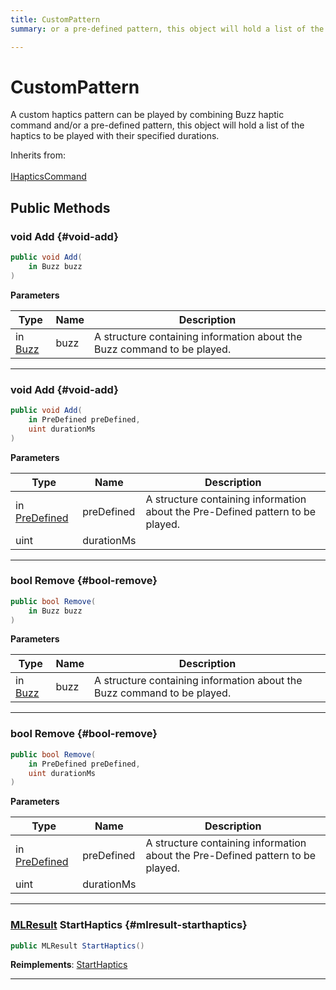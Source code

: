 ```yaml
---
title: CustomPattern
summary: or a pre-defined pattern, this object will hold a list of the haptics to be played with their specified durations. 

---
```


# CustomPattern




A custom haptics pattern can be played by combining Buzz haptic command and/or a pre-defined pattern, this object will hold a list of the haptics to be played with their specified durations.   


Inherits from: <br></br>[IHapticsCommand](/versioned_docs/version-02-Aug-2023/unity-api/api/UnityEngine.XR.MagicLeap/InputSubsystem/Extensions/Haptics/UnityEngine.XR.MagicLeap.InputSubsystem.Extensions.Haptics.IHapticsCommand.md)




## Public Methods

### void Add {#void-add}

```csharp
public void Add(
    in Buzz buzz
)
```


**Parameters**

| Type | Name  | Description  | 
|--|--|--|
| in [Buzz](/versioned_docs/version-02-Aug-2023/unity-api/api/UnityEngine.XR.MagicLeap/InputSubsystem/Extensions/Haptics/UnityEngine.XR.MagicLeap.InputSubsystem.Extensions.Haptics.Buzz.md) |buzz|A structure containing information about the Buzz command to be played. |






-----------

### void Add {#void-add}

```csharp
public void Add(
    in PreDefined preDefined,
    uint durationMs
)
```


**Parameters**

| Type | Name  | Description  | 
|--|--|--|
| in [PreDefined](/versioned_docs/version-02-Aug-2023/unity-api/api/UnityEngine.XR.MagicLeap/InputSubsystem/Extensions/Haptics/UnityEngine.XR.MagicLeap.InputSubsystem.Extensions.Haptics.PreDefined.md) |preDefined|A structure containing information about the Pre-Defined pattern to be played. |
| uint |durationMs||






-----------

### bool Remove {#bool-remove}

```csharp
public bool Remove(
    in Buzz buzz
)
```


**Parameters**

| Type | Name  | Description  | 
|--|--|--|
| in [Buzz](/versioned_docs/version-02-Aug-2023/unity-api/api/UnityEngine.XR.MagicLeap/InputSubsystem/Extensions/Haptics/UnityEngine.XR.MagicLeap.InputSubsystem.Extensions.Haptics.Buzz.md) |buzz|A structure containing information about the Buzz command to be played. |






-----------

### bool Remove {#bool-remove}

```csharp
public bool Remove(
    in PreDefined preDefined,
    uint durationMs
)
```


**Parameters**

| Type | Name  | Description  | 
|--|--|--|
| in [PreDefined](/versioned_docs/version-02-Aug-2023/unity-api/api/UnityEngine.XR.MagicLeap/InputSubsystem/Extensions/Haptics/UnityEngine.XR.MagicLeap.InputSubsystem.Extensions.Haptics.PreDefined.md) |preDefined|A structure containing information about the Pre-Defined pattern to be played. |
| uint |durationMs||






-----------

### [MLResult](/versioned_docs/version-02-Aug-2023/unity-api/api/UnityEngine.XR.MagicLeap/UnityEngine.XR.MagicLeap.MLResult.md) StartHaptics {#mlresult-starthaptics}

```csharp
public MLResult StartHaptics()
```




**Reimplements**: [StartHaptics](/versioned_docs/version-02-Aug-2023/unity-api/api/UnityEngine.XR.MagicLeap/InputSubsystem/Extensions/Haptics/UnityEngine.XR.MagicLeap.InputSubsystem.Extensions.Haptics.IHapticsCommand.md#mlresult-starthaptics)



-----------


